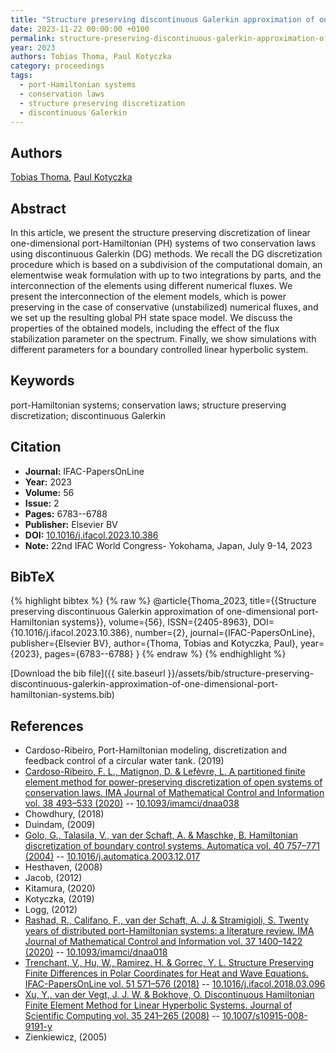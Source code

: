 ```yaml
---
title: "Structure preserving discontinuous Galerkin approximation of one-dimensional port-Hamiltonian systems"
date: 2023-11-22 00:00:00 +0100
permalink: structure-preserving-discontinuous-galerkin-approximation-of-one-dimensional-port-hamiltonian-systems
year: 2023
authors: Tobias Thoma, Paul Kotyczka
category: proceedings
tags:
  - port-Hamiltonian systems
  - conservation laws
  - structure preserving discretization
  - discontinuous Galerkin
---
```

 
## Authors
[Tobias Thoma](authors/tobias-thoma), [Paul Kotyczka](authors/paul-kotyczka)
 
## Abstract
In this article, we present the structure preserving discretization of linear one-dimensional port-Hamiltonian (PH) systems of two conservation laws using discontinuous Galerkin (DG) methods. We recall the DG discretization procedure which is based on a subdivision of the computational domain, an elementwise weak formulation with up to two integrations by parts, and the interconnection of the elements using different numerical fluxes. We present the interconnection of the element models, which is power preserving in the case of conservative (unstabilized) numerical fluxes, and we set up the resulting global PH state space model. We discuss the properties of the obtained models, including the effect of the flux stabilization parameter on the spectrum. Finally, we show simulations with different parameters for a boundary controlled linear hyperbolic system.
 
## Keywords
port-Hamiltonian systems; conservation laws; structure preserving discretization; discontinuous Galerkin
 
## Citation
- **Journal:** IFAC-PapersOnLine
- **Year:** 2023
- **Volume:** 56
- **Issue:** 2
- **Pages:** 6783--6788
- **Publisher:** Elsevier BV
- **DOI:** [10.1016/j.ifacol.2023.10.386](https://doi.org/10.1016/j.ifacol.2023.10.386)
- **Note:** 22nd IFAC World Congress- Yokohama, Japan, July 9-14, 2023
 
## BibTeX
{% highlight bibtex %}
{% raw %}
@article{Thoma_2023,
  title={{Structure preserving discontinuous Galerkin approximation of one-dimensional port-Hamiltonian systems}},
  volume={56},
  ISSN={2405-8963},
  DOI={10.1016/j.ifacol.2023.10.386},
  number={2},
  journal={IFAC-PapersOnLine},
  publisher={Elsevier BV},
  author={Thoma, Tobias and Kotyczka, Paul},
  year={2023},
  pages={6783--6788}
}
{% endraw %}
{% endhighlight %}
 
[Download the bib file]({{ site.baseurl }}/assets/bib/structure-preserving-discontinuous-galerkin-approximation-of-one-dimensional-port-hamiltonian-systems.bib)
 
## References
- Cardoso-Ribeiro, Port-Hamiltonian modeling, discretization and feedback control of a circular water tank. (2019)
- [Cardoso-Ribeiro, F. L., Matignon, D. & Lefèvre, L. A partitioned finite element method for power-preserving discretization of open systems of conservation laws. IMA Journal of Mathematical Control and Information vol. 38 493–533 (2020)](a-partitioned-finite-element-method-for-power-preserving-discretization-of-open-systems-of-conservation-laws) -- [10.1093/imamci/dnaa038](https://doi.org/10.1093/imamci/dnaa038)
- Chowdhury, (2018)
- Duindam, (2009)
- [Golo, G., Talasila, V., van der Schaft, A. & Maschke, B. Hamiltonian discretization of boundary control systems. Automatica vol. 40 757–771 (2004)](hamiltonian-discretization-of-boundary-control-systems) -- [10.1016/j.automatica.2003.12.017](https://doi.org/10.1016/j.automatica.2003.12.017)
- Hesthaven, (2008)
- Jacob, (2012)
- Kitamura, (2020)
- Kotyczka, (2019)
- Logg, (2012)
- [Rashad, R., Califano, F., van der Schaft, A. J. & Stramigioli, S. Twenty years of distributed port-Hamiltonian systems: a literature review. IMA Journal of Mathematical Control and Information vol. 37 1400–1422 (2020)](twenty-years-of-distributed-port-hamiltonian-systems-a-literature-review) -- [10.1093/imamci/dnaa018](https://doi.org/10.1093/imamci/dnaa018)
- [Trenchant, V., Hu, W., Ramirez, H. & Gorrec, Y. L. Structure Preserving Finite Differences in Polar Coordinates for Heat and Wave Equations. IFAC-PapersOnLine vol. 51 571–576 (2018)](structure-preserving-finite-differences-in-polar-coordinates-for-heat-and-wave-equations) -- [10.1016/j.ifacol.2018.03.096](https://doi.org/10.1016/j.ifacol.2018.03.096)
- [Xu, Y., van der Vegt, J. J. W. & Bokhove, O. Discontinuous Hamiltonian Finite Element Method for Linear Hyperbolic Systems. Journal of Scientific Computing vol. 35 241–265 (2008)](discontinuous-hamiltonian-finite-element-method-for-linear-hyperbolic-systems) -- [10.1007/s10915-008-9191-y](https://doi.org/10.1007/s10915-008-9191-y)
- Zienkiewicz, (2005)

